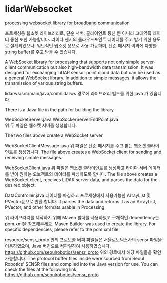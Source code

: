 # lidarWebsocket
processing websocket library for broadband communication


프로세싱용 웹소켓 라이브러리로, 단순 서버, 클라이언트 통신 뿐 아니라 고대역폭 데이터 통신 또한 가능합니다. 
라이다 센서의 클라우드포인트 데이터를 주고 받기 위한 용도로 설계되었으나, 일반적인 웹소켓 용으로 사용 가능하며, 단순 메시지 이외에 다양한 string buffer를 주고 받을 수 있습니다. 

A WebSocket library for processing that supports not only simple server-client communication but also high-bandwidth data transmission.
It was designed for exchanging LiDAR sensor point cloud data but can be used as a general WebSocket library. In addition to simple messages, it allows the transmission of various string buffers.

lidarws/src/main/java/com/lidarws
경로에 라이브러리 빌드를 위한 java 가 있습니다. 

There is a Java file in the path for building the library.

WebSocketServer.java
WebSockerServerEndPoint.java  
위 두 파일은 웹소켓 서버를 생성합니다. 

The two files above create a WebSocket server.

WebSocketClientMessage.java
위 파일은 단순 메시지를 주고 받는 웹소켓 클라이언트를 생성합니다. 
The file above creates a WebSocket client for sending and receiving simple messages.

WebSocketClient.java
위 파일은 웹소켓 클라이언트를 생성하고 라이다 서버 데이터를 받아 원하는 오브젝트의 데이터를 파싱하도록 합니다.
The file above creates a WebSocket client, receives LiDAR server data, and parses the data for the desired object.

DataController.java
데이터를 파싱하고 프로세싱에서 사용가능한 ArrayList 및 PVector등으로 반환 합니다.
It parses the data and returns it as an ArrayList, PVector, and other formats usable in Processing.


위 라이브러리를 제작하기 위해 Maven 빌더를 사용하였고
구체적인 dependency는 pom.xml을 참조해주세요. 
Maven Builder was used to create the library.
For specific dependencies, please refer to the pom.xml file.

resource/sensr_proto
안의 프로토콜 버퍼 파일들은 서울로보틱스사의 sensr 파일을 이용하였으며, Java 버젼으로 컴파일하여 사용하였습니다. 
https://github.com/seoulrobotics/sensr_proto
위의 경로에서 해당 파일들을 확인 가능합니다. 
The protocol buffer files inside were sourced from Seoul Robotics' SENSR files and compiled into the Java version for use.
You can check the files at the following link:
https://github.com/seoulrobotics/sensr_proto

